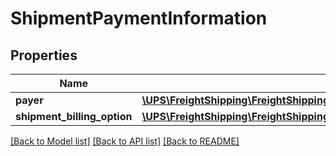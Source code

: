 # ShipmentPaymentInformation

## Properties
Name | Type | Description | Notes
------------ | ------------- | ------------- | -------------
**payer** | [**\UPS\FreightShipping\FreightShipping\PaymentInformationPayer**](PaymentInformationPayer.md) |  | 
**shipment_billing_option** | [**\UPS\FreightShipping\FreightShipping\PaymentInformationShipmentBillingOption**](PaymentInformationShipmentBillingOption.md) |  | 

[[Back to Model list]](../../README.md#documentation-for-models) [[Back to API list]](../../README.md#documentation-for-api-endpoints) [[Back to README]](../../README.md)


